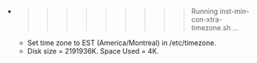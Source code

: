 * >>>>>>>>> Running inst-min-con-xtra-timezone.sh ...
  * Set time zone to EST (America/Montreal) in /etc/timezone.
  * Disk size = 2191936K. Space Used = 4K.
